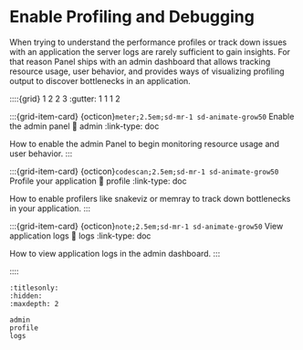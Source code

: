 # Enable Profiling and Debugging

When trying to understand the performance profiles or track down issues with an application the server logs are rarely sufficient to gain insights. For that reason Panel ships with an admin dashboard that allows tracking resource usage, user behavior, and provides ways of visualizing profiling output to discover bottlenecks in an application.

::::{grid} 1 2 2 3
:gutter: 1 1 1 2

:::{grid-item-card} {octicon}`meter;2.5em;sd-mr-1 sd-animate-grow50` Enable the admin panel
:link: admin
:link-type: doc

How to enable the admin Panel to begin monitoring resource usage and user behavior.
:::

:::{grid-item-card} {octicon}`codescan;2.5em;sd-mr-1 sd-animate-grow50` Profile your application
:link: profile
:link-type: doc

How to enable profilers like snakeviz or memray to track down bottlenecks in your application.
:::

:::{grid-item-card} {octicon}`note;2.5em;sd-mr-1 sd-animate-grow50` View application logs
:link: logs
:link-type: doc

How to view application logs in the admin dashboard.
:::

::::

```{toctree}
:titlesonly:
:hidden:
:maxdepth: 2

admin
profile
logs
```
